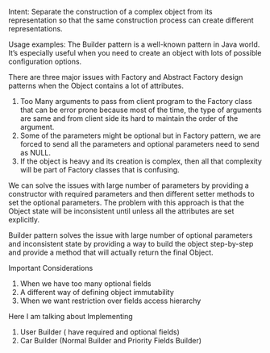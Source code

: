 Intent:
Separate the construction of a complex object from its representation so that the
same construction process can create different representations.

Usage examples:
The Builder pattern is a well-known pattern in Java world.
It’s especially useful when you need to create an object with lots of possible configuration options.


There are three major issues with Factory and Abstract Factory design patterns when the Object contains a lot of attributes.

1. Too Many arguments to pass from client program to the Factory class that can be error prone because most of the time, the type of arguments are same and from client side its hard to maintain the order of the argument.
2. Some of the parameters might be optional but in Factory pattern, we are forced to send all the parameters and optional parameters need to send as NULL.
3. If the object is heavy and its creation is complex, then all that complexity will be part of Factory classes that is confusing.


We can solve the issues with large number of parameters by providing a constructor with required parameters and then different setter methods to set the optional parameters.
The problem with this approach is that the Object state will be inconsistent until unless all the attributes are set explicitly.

Builder pattern solves the issue with large number of optional parameters and inconsistent state by providing
a way to build the object step-by-step and provide a method that will actually return the final Object.

Important Considerations
1. When we have too many optional fields
2. A different way of defining object immutability
3. When we want restriction over fields access hierarchy

Here I am talking about Implementing
1. User Builder ( have required and optional fields)
2. Car Builder (Normal Builder and Priority Fields Builder)